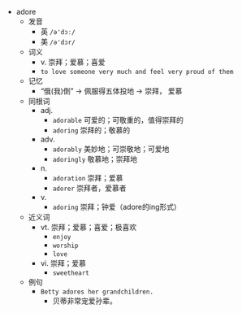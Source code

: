 - adore
  - 发音
    - 英 `/ə'dɔː/`
    - 美 `/ə'dɔr/`
  - 词义
    - v. 崇拜；爱慕；喜爱
    - `to love someone very much and feel very proud of them`
  - 记忆
    - “俄(我)倒” → 佩服得五体投地 → 崇拜， 爱慕
  - 同根词
    - adj.
      - `adorable` 可爱的；可敬重的，值得崇拜的
      - `adoring` 崇拜的；敬慕的
    - adv.
      - `adorably` 美妙地；可崇敬地；可爱地
      - `adoringly` 敬慕地；崇拜地
    - n.
      - `adoration` 崇拜；爱慕
      - `adorer` 崇拜者，爱慕者
    - v.
      - `adoring` 崇拜；钟爱（adore的ing形式）
  - 近义词
    - vt. 崇拜；爱慕；喜爱；极喜欢
      - `enjoy`
      - `worship`
      - `love`
    - vi. 崇拜；爱慕
      - `sweetheart`
  - 例句
    - `Betty adores her grandchildren.`
      - 贝蒂非常宠爱孙辈。


